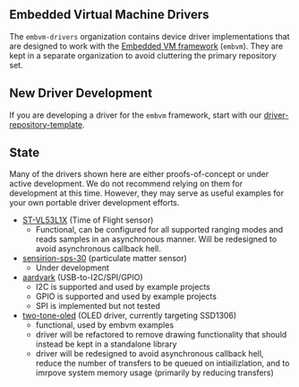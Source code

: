 ## Embedded Virtual Machine Drivers

The `embvm-drivers` organization contains device driver implementations that are designed to work with the [Embedded VM framework](https://github.com/embvm) (`embvm`). They are kept in a separate organization to avoid cluttering the primary repository set.

## New Driver Development

If you are developing a driver for the `embvm` framework, start with our [driver-repository-template](https://github.com/embvm-drivers/driver-repository-template).

## State

Many of the drivers shown here are either proofs-of-concept or under active development. We do not recommend relying on them for development at this time. However, they may serve as useful examples for your own portable driver development efforts.

- [ST-VL53L1X](https://github.com/embvm-drivers/ST-VL53L1X) (Time of Flight sensor)
  - Functional, can be configured for all supported ranging modes and reads samples in an asynchronous manner. Will be redesigned to avoid asynchronous callback hell.
- [sensirion-sps-30](https://github.com/embvm-drivers/sensirion-sps-30) (particulate matter sensor)
  - Under development
- [aardvark](https://github.com/embvm-drivers/aardvark) (USB-to-I2C/SPI/GPIO)
  - I2C is supported and used by example projects
  - GPIO is supported and used by example projects
  - SPI is implemented but not tested
- [two-tone-oled](https://github.com/embvm-drivers/two-tone-oled) (OLED driver, currently targeting SSD1306)
  - functional, used by embvm examples
  - driver will be refactored to remove drawing functionality that should instead be kept in a standalone library
  - driver will be redesigned to avoid asynchronous callback hell, reduce the number of transfers to be queued on intiailizlation, and to imrpove system memory usage (primarily by reducing transfers)
  
